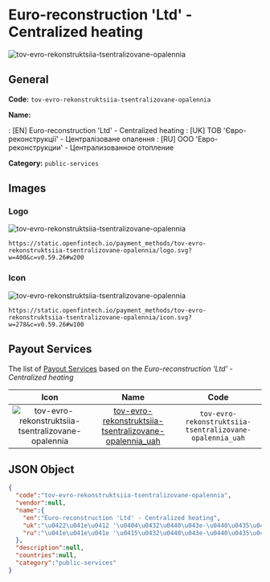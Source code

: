 
# Euro-reconstruction 'Ltd' - Centralized heating 
![tov-evro-rekonstruktsiia-tsentralizovane-opalennia](https://static.openfintech.io/payment_methods/tov-evro-rekonstruktsiia-tsentralizovane-opalennia/logo.svg?w=400&c=v0.59.26#w200)  

## General 
**Code:** `tov-evro-rekonstruktsiia-tsentralizovane-opalennia` 
 
**Name:** 
 
:	[EN] Euro-reconstruction 'Ltd' - Centralized heating 
:	[UK] ТОВ 'Євро-реконструкції' - Централізоване опалення 
:	[RU] ООО 'Евро-реконструкции' - Централизованное отопление 
 
**Category:** `public-services` 
 

## Images 

### Logo 
![tov-evro-rekonstruktsiia-tsentralizovane-opalennia](https://static.openfintech.io/payment_methods/tov-evro-rekonstruktsiia-tsentralizovane-opalennia/logo.svg?w=400&c=v0.59.26#w200)  

```
https://static.openfintech.io/payment_methods/tov-evro-rekonstruktsiia-tsentralizovane-opalennia/logo.svg?w=400&c=v0.59.26#w200
```  

### Icon 
![tov-evro-rekonstruktsiia-tsentralizovane-opalennia](https://static.openfintech.io/payment_methods/tov-evro-rekonstruktsiia-tsentralizovane-opalennia/icon.svg?w=278&c=v0.59.26#w100)  

```
https://static.openfintech.io/payment_methods/tov-evro-rekonstruktsiia-tsentralizovane-opalennia/icon.svg?w=278&c=v0.59.26#w100
```  

## Payout Services 
 
The list of [Payout Services](/payout-services/) based on the _Euro-reconstruction 'Ltd' - Centralized heating_ 

|Icon|Name|Code| 
|:---:|:---:|:---:| 
|![tov-evro-rekonstruktsiia-tsentralizovane-opalennia](https://static.openfintech.io/payout_methods/tov-evro-rekonstruktsiia-tsentralizovane-opalennia/icon.svg?w=278&c=v0.59.26#w40) |[tov-evro-rekonstruktsiia-tsentralizovane-opalennia_uah](/payout-services/tov-evro-rekonstruktsiia-tsentralizovane-opalennia_uah/)|`tov-evro-rekonstruktsiia-tsentralizovane-opalennia_uah`| 
 

## JSON Object 

```json
{
  "code":"tov-evro-rekonstruktsiia-tsentralizovane-opalennia",
  "vendor":null,
  "name":{
    "en":"Euro-reconstruction 'Ltd' - Centralized heating",
    "uk":"\u0422\u041e\u0412 '\u0404\u0432\u0440\u043e-\u0440\u0435\u043a\u043e\u043d\u0441\u0442\u0440\u0443\u043a\u0446\u0456\u0457' - \u0426\u0435\u043d\u0442\u0440\u0430\u043b\u0456\u0437\u043e\u0432\u0430\u043d\u0435 \u043e\u043f\u0430\u043b\u0435\u043d\u043d\u044f",
    "ru":"\u041e\u041e\u041e '\u0415\u0432\u0440\u043e-\u0440\u0435\u043a\u043e\u043d\u0441\u0442\u0440\u0443\u043a\u0446\u0438\u0438' - \u0426\u0435\u043d\u0442\u0440\u0430\u043b\u0438\u0437\u043e\u0432\u0430\u043d\u043d\u043e\u0435 \u043e\u0442\u043e\u043f\u043b\u0435\u043d\u0438\u0435"
  },
  "description":null,
  "countries":null,
  "category":"public-services"
}
```  
